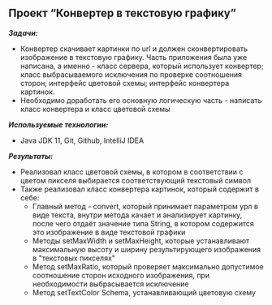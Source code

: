 ## Проект “Конвертер в текстовую графику”

***Задачи:***
- Конвертер скачивает картинки по url и должен сконвертировать изображение в текстовую графику. Часть приложения была уже написана, а именно - класс сервера, который использует конвертер; класс выбрасываемого исключения по проверке соотношения сторон; интерфейс цветовой схемы; интерфейс конвертера картинок.
- Необходимо доработать его основную логическую часть - написать класс конвертера и класс цветовой схемы

***Используемые технологии:***
- Java JDK 11, Git, Github, IntelliJ IDEA

***Результаты:***
- Реализовал класс цветовой схемы, в котором в соответствии с цветом пикселя выбирается соответствующий текстовый символ
- Также реализовал класс конвертера картинок, который содержит в себе:
    - Главный метод - convert, который принимает параметром урл в виде текста, внутри метода качает и анализирует картинку, после чего отдаёт значение типа String, в котором содержится это изображение в виде текстовой графики
    - Методы setMaxWidth и setMaxHeight, которые устанавливают максимальную высоту и ширину результирующего изображения в "текстовых пикселях"
    - Метод setMaxRatio, который проверяет максимально допустимое соотношение сторон исходного изображения, при необходимости выбрасывается исключение
    - Метод setTextColor Schema, устанавливающий цветовую схему
